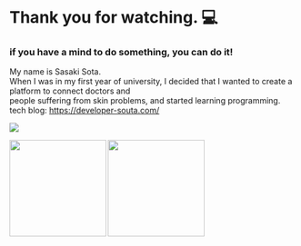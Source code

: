 # Thank you for watching. 💻
### if you have a mind to do something, you can do it!
My name is Sasaki Sota.  
When I was in my first year of university, I decided that I wanted to create a platform to connect doctors and  
people suffering from skin problems, and started learning programming.
tech blog: https://developer-souta.com/


![](https://github-profile-summary-cards.vercel.app/api/cards/profile-details?username=soutaschool&theme=dracula)

<p>
<a href="https://github.com/soutaschool">
  <img align="left" height="170px" src="https://github-readme-stats.vercel.app/api?username=soutaschool&count_private=true&show_icons=true&theme=dracula" />
</a>
<a href="https://github.com/soutaschool">
  <img align="left" height="170px" src="https://github-readme-stats.vercel.app/api/top-langs/?username=soutaschool&layout=compact&theme=dracula" />
</a>
</p>





